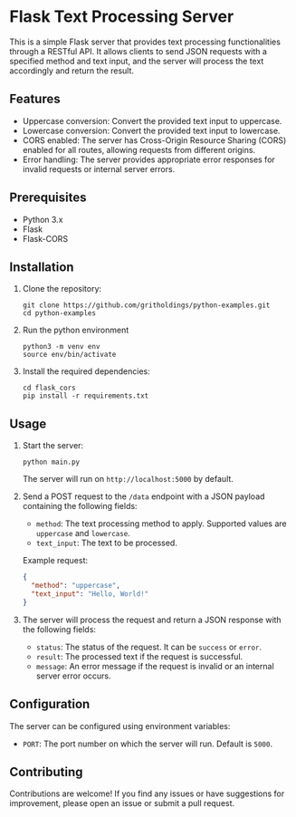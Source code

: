 # Flask Text Processing Server

This is a simple Flask server that provides text processing functionalities through a RESTful API. It allows clients to send JSON requests with a specified method and text input, and the server will process the text accordingly and return the result.

## Features

- Uppercase conversion: Convert the provided text input to uppercase.
- Lowercase conversion: Convert the provided text input to lowercase.
- CORS enabled: The server has Cross-Origin Resource Sharing (CORS) enabled for all routes, allowing requests from different origins.
- Error handling: The server provides appropriate error responses for invalid requests or internal server errors.

## Prerequisites

- Python 3.x
- Flask
- Flask-CORS

## Installation

1. Clone the repository:

   ```
   git clone https://github.com/gritholdings/python-examples.git
   cd python-examples
   ```

2. Run the python environment

   ```
   python3 -m venv env
   source env/bin/activate
   ```

3. Install the required dependencies:

   ```
   cd flask_cors
   pip install -r requirements.txt
   ```

## Usage

1. Start the server:

   ```
   python main.py
   ```

   The server will run on `http://localhost:5000` by default.

2. Send a POST request to the `/data` endpoint with a JSON payload containing the following fields:
   - `method`: The text processing method to apply. Supported values are `uppercase` and `lowercase`.
   - `text_input`: The text to be processed.

   Example request:
   ```json
   {
     "method": "uppercase",
     "text_input": "Hello, World!"
   }
   ```

3. The server will process the request and return a JSON response with the following fields:
   - `status`: The status of the request. It can be `success` or `error`.
   - `result`: The processed text if the request is successful.
   - `message`: An error message if the request is invalid or an internal server error occurs.

## Configuration

The server can be configured using environment variables:

- `PORT`: The port number on which the server will run. Default is `5000`.

## Contributing

Contributions are welcome! If you find any issues or have suggestions for improvement, please open an issue or submit a pull request.
